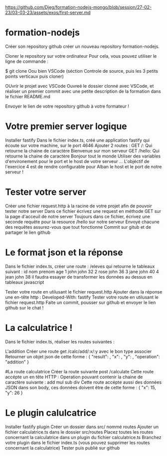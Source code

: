 
https://github.com/Djeg/formation-nodejs-mongo/blob/session/27-02-23/03-03-23/assets/exos/first-server.md


# formation-nodejs
Créer son repository github 
créer un nouveau repository formation-nodejs.

Cloner le repository sur votre ordinateur
Pour cela, vous pouvez utiliser le ligne de commande :

$ git clone <urlDuRepository>
Oou bien VSCode (séction Controle de source, puis les 3 petits points verticaux puis cloner)

OUvrir le projet avec VSCode
Ouvreé le dossier clonné avec VSCode, et réaliser un premier commit avec une petite description de la formation dans le fichier README.md

Envoyer le lien de votre repository github à votre formateur !


# Votre premier server logique
Installer fastify
Dans le fichier index.ts, créé une application fastify qui écoute sur votre machine, sur le port 4646
Ajouter 2 routes :
GET /: Qui retourne la chaine de caractère Bienvenue sur mon serveur
GET /hello: Qui retourne la chaine de caractère Bonjour tout le monde
Utiliser des variables d'environement pour le port et le host de votre serveur ...
L'objéctif de l'exercice 4 est de rendre configurable pour Alban le host et le port de notre serveur !

# Tester votre server
Créer une fichier request.http à la racine de votre projet afin de pouvoir tester notre server
Dans ce fichier écrivez une request en méthode GET sur la page d'acceuil de notre server
Toujours dans ce fichier, écrivez une seconde requête pour la resource /hello sur notre serveur
Envoyé chacune des requêtes assurez-vous que tout fonctionne
Commit sur gitub et de partager le lien github

# Le format json et la réponse
Dans le fichier index.ts, créer une route : /eleves qui retourne le tableaux suivant :
id	nom	prenom	age
1	john	john	32
2	rose	john	36
3	jane	john	40
4	jean	john	38
il faudra essayer de transformer les données au dessus en tableaux javascript

Tester votre route en utilusant le fichier request.http
Ajouter dans la réponse une en-tête http : Developed-With: fastify
Tester votre route en utilusant le fichier request.http
Faite un commit, pousser sur github et envoyer le lien github sur le chat !


# La calculatrice !
Dans le fichier index.ts, réaliser les routes suivantes :

L'addition
Créer une route get /calc/add/:x/:y avec le bon type associer
Retourner un objet json de cette forme :
{
  "result": <resultat>,
  "x": <x>,
  "y": <y>,
  "operation": "addition"
}

#La route calculatrice
Créer la route suivante post /calculate
Cette route accépte un en tête HTTP : Operation pouvant contenir la chaine de caractère suivante :
add
mul
sub
div
Cette route accépte aussi des données JSON dans son body, ces données doivent être de cette forme :
{
  "x": 15,
  "y": 26
}

# Le plugin calulcatrice
Installer fastify plugin
Créer un dossier dans src/ nommé routes
Ajouter un fichier calculatrice.ts dans le dossier src/routes
Placez toutes les routes concernant la calculatrice dans un plugin du fichier calculatrice.ts
Branchez votre plugin dans le fichier index.ts (vous pouvez supprimer les routes concernant la calculatrice)
Tester puis publié sur github

